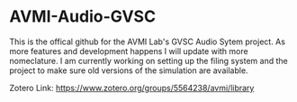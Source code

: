 # AVMI-Audio-GVSC
This is the offical github for the AVMI Lab's GVSC Audio Sytem project. As more features and development happens I will update with more nomeclature.
I am currently working on setting up the filing system and the project to make sure old versions of the simulation are available.

Zotero Link: https://www.zotero.org/groups/5564238/avmi/library 
